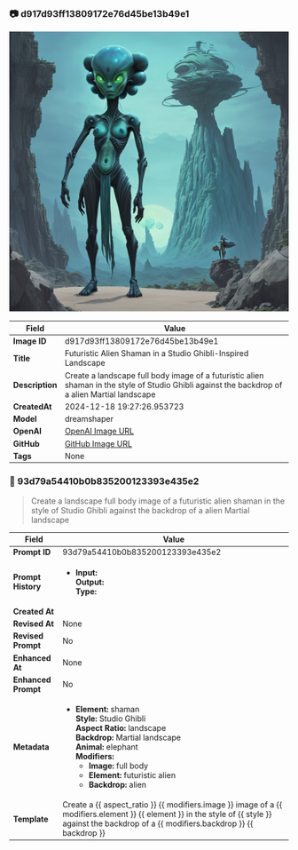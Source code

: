 

### 📷 d917d93ff13809172e76d45be13b49e1 


![data.id](./d917d93ff13809172e76d45be13b49e1.jpg)


| Field          | Value                                                                                                                     |
|----------------|---------------------------------------------------------------------------------------------------------------------------|
| **Image ID**             | d917d93ff13809172e76d45be13b49e1                                                                                                             |
| **Title**           | Futuristic Alien Shaman in a Studio Ghibli-Inspired Landscape                                                                                                       |
| **Description**           | Create a landscape full body image of a futuristic alien shaman in the style of Studio Ghibli against the backdrop of a alien Martial landscape                                                                                                       |
| **CreatedAt**        | 2024-12-18 19:27:26.953723                                                                                                        |
| **Model**        | dreamshaper                                                                                                        |
| **OpenAI**         | [OpenAI Image URL](http://192.168.1.85:8081/generated-images/b644170746590.png)                                                                                |
| **GitHub**         | [GitHub Image URL](https://raw.githubusercontent.com/Caneta-Silva/studio-ghibli/refs/heads/main/images/d917d93ff13809172e76d45be13b49e1/d917d93ff13809172e76d45be13b49e1.jpg)                                                                                |
| **Tags**       | None                                                                                                                   |

### 📜 93d79a54410b0b835200123393e435e2

> Create a landscape full body image of a futuristic alien shaman in the style of Studio Ghibli against the backdrop of a alien Martial landscape

| Field          | Value                                                                                                                                                                      |
|----------------|----------------------------------------------------------------------------------------------------------------------------------------------------------------------------|
| **Prompt ID**  | 93d79a54410b0b835200123393e435e2                                                                                                                                                            |
| **Prompt History** | <ul><li>**Input:**  <br> **Output:**  <br> **Type:** </li></ul> |
| **Created At** |                                                                                                                                                    |
| **Revised At** | None                                                                                                                                                   |
| **Revised Prompt** | No                                                                                                                                                                      |
| **Enhanced At** | None                                                                                                                                                  |
| **Enhanced Prompt** | No                                                                                                                                                                    |
| **Metadata**   | <ul><li>**Element:** shaman <br> **Style:** Studio Ghibli <br> **Aspect Ratio:** landscape <br> **Backdrop:** Martial landscape <br> **Animal:** elephant <br> **Modifiers:**<ul><li>**Image:** full body</li><li>**Element:** futuristic alien</li><li>**Backdrop:** alien</li></ul></li></ul> |
| **Template**   | Create a {{ aspect_ratio }} {{ modifiers.image }} image of a {{ modifiers.element }} {{ element }} in the style of {{ style }} against the backdrop of a {{ modifiers.backdrop }} {{ backdrop }}                                                                                                                                           |


